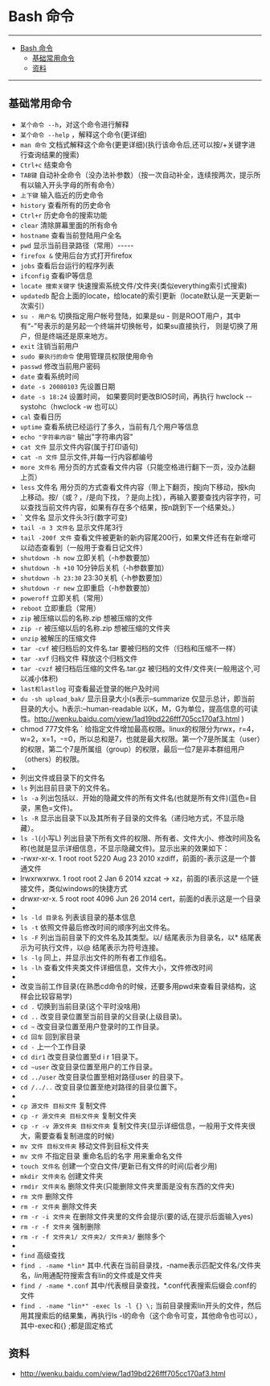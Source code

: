 <h1 id="bash0">Bash 命令</h1>

------

*   [Bash 命令](#bash0)
    *   [基础常用命令](#bash1)
    *   [资料](#bash2)

------

<h2 id="bash1">基础常用命令</h2>

- `某个命令 --h`，对这个命令进行解释
- `某个命令 --help` ，解释这个命令(更详细)
- `man 命令`    文档式解释这个命令(更更详细)(执行该命令后,还可以按/+关键字进行查询结果的搜索)
- `Ctrl+c`    结束命令
- `TAB键`    自动补全命令（没办法补参数）（按一次自动补全，连续按两次，提示所有以输入开头字母的所有命令）
- `上下键`    输入临近的历史命令
- `history`    查看所有的历史命令
- `Ctrl+r`    历史命令的搜索功能
- `clear`   清除屏幕里面的所有命令
- `hostname`    查看当前登陆用户全名
- `pwd`    显示当前目录路径（常用）-----
- `firefox &`    使用后台方式打开firefox
- `jobs`    查看后台运行的程序列表
- `ifconfig`    查看IP等信息
- `locate 搜索关键字`   快速搜索系统文件/文件夹(类似everything索引式搜索)
- `updatedb`    配合上面的locate，给locate的索引更新（locate默认是一天更新一次索引）
- `su - 用户名`    切换指定用户帐号登陆，如果是su - 则是ROOT用户，其中有“-”号表示的是另起一个终端并切换帐号，如果su直接执行，                      则是切换了用户，但是终端还是原来地方。
- `exit`    注销当前用户
- `sudo 要执行的命令`    使用管理员权限使用命令
- `passwd`    修改当前用户密码
- `date`    查看系统时间
- `date -s 20080103`  先设置日期
- `date -s 18:24` 设置时间， 如果要同时更改BIOS时间，再执行 hwclock --systohc（hwclock -w 也可以）
- `cal`    查看日历
- `uptime`    查看系统已经运行了多久，当前有几个用户等信息
- `echo "字符串内容"`    输出"字符串内容"
- `cat 文件`    显示文件内容(属于打印语句)
- `cat -n 文件`    显示文件,并每一行内容都编号
- `more 文件名`    用分页的方式查看文件内容（只能空格进行翻下一页，没办法翻上页）
- `less` 文件名     用分页的方式查看文件内容（带上下翻页，按j向下移动，按k向上移动。按/（或？，/是向下找，？是向上找），再输入要要查找内容字符，可以查找当前文件内容，如果有存在多个结果，按n跳到下一个结果处。）
- ` 文件名    显示文件头3行(数字可变)
- `tail -n 3 文件名`    显示文件尾3行
- `tail -200f 文件`    查看文件被更新的新内容尾200行，如果文件还有在新增可以动态查看到（一般用于查看日记文件）
- `shutdown -h now`    立即关机（-h参数要加）
- `shutdown -h +10`    10分钟后关机（-h参数要加）
- `shutdown -h 23:30`    23:30关机（-h参数要加）
- `shutdown -r new`   立即重启（-h参数要加）
- `poweroff`    立即关机（常用）
- `reboot`    立即重启（常用）
- `zip`  被压缩以后的名称.zip  想被压缩的文件
- `zip -r`  被压缩以后的名称.zip  想被压缩的文件夹
- `unzip` 被解压的压缩文件
- `tar -cvf` 被归档后的文件名.tar 要被归档的文件（归档和压缩不一样）
- `tar -xvf` 归档文件    释放这个归档文件
- `tar -cvzf` 被归档后压缩的文件名.tar.gz 被归档的文件/文件夹(一般用这个,可以减小体积)
- `last和lastlog` 可查看最近登录的帐户及时间
- `du -sh upload_bak/` 显示目录大小(s表示–summarize 仅显示总计，即当前目录的大小。h表示:–human-readable 以K，M，G为单位，提高信息的可读性。http://wenku.baidu.com/view/1ad19bd226fff705cc170af3.html  )
- chmod 777文件名   ` 给指定文件增加最高权限。linux的权限分为rwx，r=4，w=2，x=1，-=0，所以总和是7，也就是最大权限。第一个7是所属主（user）的权限，第二个7是所属组（group）的权限，最后一位7是非本群组用户（others）的权限。
-  
- 列出文件或目录下的文件名
- `ls` 列出目前目录下的文件名。
- `ls -a`     列出包括以．开始的隐藏文件的所有文件名(也就是所有文件)(蓝色=目录，黑色=文件)。
- `ls -R`     显示出目录下以及其所有子目录的文件名（递归地方式，不显示隐藏）。
- `ls -l`(小写L)     列出目录下所有文件的权限、所有者、文件大小、修改时间及名称(也就是显示详细信息，不显示隐藏文件)。显示出来的效果如下：
- -rwxr-xr-x. 1 root root       5220 Aug 23  2010 xzdiff，前面的-表示这是一个普通文件
- lrwxrwxrwx. 1 root root          2 Jan  6  2014 xzcat -> xz，前面的l表示这是一个链接文件，类似windows的快捷方式
- drwxr-xr-x.  5 root root      4096 Jun 26  2014 cert，前面的d表示这是一个目录
- 
- `ls -ld 目录名`    列表该目录的基本信息
- `ls -t`     依照文件最后修改时间的顺序列出文件名。
- `ls -F`     列出当前目录下的文件名及其类型。以/ 结尾表示为目录名，以* 结尾表示为可执行文件，以@ 结尾表示为符号连接。
- `ls -lg` 同上，并显示出文件的所有者工作组名。
- `ls -lh` 查看文件夹类文件详细信息，文件大小，文件修改时间
- 
- 改变当前工作目录(在熟悉cd命令的时候，还要多用pwd来查看目录结构，这样会比较容易学)
- `cd .`    切换到当前目录(这个平时没啥用)
- `cd ..`    改变目录位置至当前目录的父目录(上级目录)。
- `cd ~`   改变目录位置至用户登录时的工作目录。
- `cd 回车`    回到家目录
- `cd -`    上一个工作目录
- `cd dir1` 改变目录位置至d i r 1目录下。
- `cd ~user` 改变目录位置至用户的工作目录。
- `cd ../user` 改变目录位置至相对路径user 的目录下。
- `cd /../..` 改变目录位置至绝对路径的目录位置下。
- 
- `cp 源文件 目标文件`    复制文件
- `cp -r 源文件夹 目标文件夹`    复制文件夹
- `cp -r -v 源文件夹 目标文件夹`    复制文件夹(显示详细信息，一般用于文件夹很大，需要查看复制进度的时候)
- `mv 文件 目标文件夹`    移动文件到目标文件夹
- `mv 文件` 不指定目录 重命名后的名字    用来重命名文件
- `touch 文件名`    创建一个空白文件/更新已有文件的时间(后者少用)
- `mkdir 文件夹名`    创建文件夹
- `rmdir 文件夹名`    删除文件夹(只能删除文件夹里面是没有东西的文件夹)
- `rm 文件`    删除文件
- `rm -r 文件夹`    删除文件夹
- `rm -r -i 文件夹`    在删除文件夹里的文件会提示(要的话,在提示后面输入yes)
- `rm -r -f 文件夹`    强制删除
- `rm -r -f 文件夹1/ 文件夹2/ 文件夹3/`  删除多个
- 
- `find` 高级查找
- `find . -name *lin*`   其中.代表在当前目录找，-name表示匹配文件名/文件夹名，*lin*用通配符搜索含有lin的文件或是文件夹
- `find / -name *.conf`    其中/代表根目录查找，*.conf代表搜索后缀会.conf的文件
- `find . -name "lin*" -exec ls -l {} \;`    当前目录搜索lin开头的文件，然后用其搜索后的结果集，再执行ls -l的命令（这个命令可变，其他命令也可以），其中-exec和{} \;都是固定格式


<h2 id="bash2"> 资料</h2>

- <http://wenku.baidu.com/view/1ad19bd226fff705cc170af3.html>
